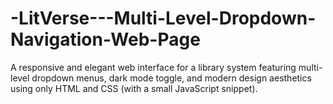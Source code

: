 # -LitVerse---Multi-Level-Dropdown-Navigation-Web-Page
A responsive and elegant web interface for a library system featuring multi-level dropdown menus, dark mode toggle, and modern design aesthetics using only HTML and CSS (with a small JavaScript snippet).
